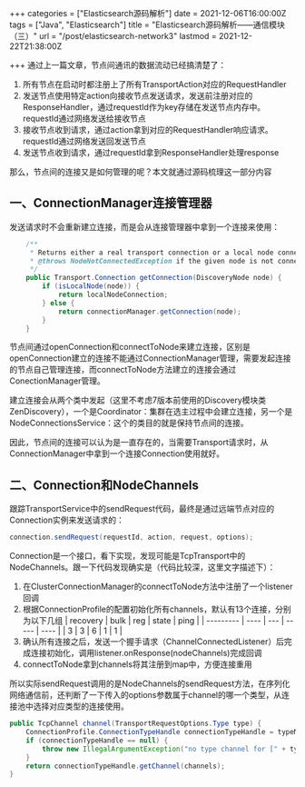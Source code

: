 +++
categories = ["Elasticsearch源码解析"]
date = 2021-12-06T16:00:00Z
tags = ["Java", "Elasticsearch"]
title = "Elasticsearch源码解析——通信模块（三）"
url = "/post/elasticsearch-network3"
lastmod = 2021-12-22T21:38:00Z

+++
通过上一篇文章，节点间通讯的数据流动已经搞清楚了：

1. 所有节点在启动时都注册上了所有TransportAction对应的RequestHandler
2. 发送节点使用特定action向接收节点发送请求，发送前注册对应的ResponseHandler，通过requestId作为key存储在发送节点内存中。requestId通过网络发送给接收节点
3. 接收节点收到请求，通过action拿到对应的RequestHandler响应请求。requestId通过网络发送回发送节点
4. 发送节点收到请求，通过requestId拿到ResponseHandler处理response

那么，节点间的连接又是如何管理的呢？本文就通过源码梳理这一部分内容

## 一、ConnectionManager连接管理器

发送请求时不会重新建立连接，而是会从连接管理器中拿到一个连接来使用：

```Java
    /**
     * Returns either a real transport connection or a local node connection if we are using the local node optimization.
     * @throws NodeNotConnectedException if the given node is not connected
     */
    public Transport.Connection getConnection(DiscoveryNode node) {
        if (isLocalNode(node)) {
            return localNodeConnection;
        } else {
            return connectionManager.getConnection(node);
        }
    }
```

节点间通过openConnection和connectToNode来建立连接，区别是openConnection建立的连接不能通过ConnectionManager管理，需要发起连接的节点自己管理连接，而connectToNode方法建立的连接会通过ConectionManager管理。

建立连接会从两个类中发起（这里不考虑7版本前使用的Discovery模块类ZenDiscovery），一个是Coordinator：集群在选主过程中会建立连接，另一个是NodeConnectionsService：这个的类目的就是保持节点间的连接。

因此，节点间的连接可以认为是一直存在的，当需要Transport请求时，从ConnectionManager中拿到一个连接Connection使用就好。

## 二、Connection和NodeChannels

跟踪TransportService中的sendRequest代码，最终是通过远端节点对应的Connection实例来发送请求的：

```Java
connection.sendRequest(requestId, action, request, options);
```

Connection是一个接口，看下实现，发现可能是TcpTransport中的NodeChannels。跟一下代码发现确实是（代码比较深，这里文字描述下）：

1. 在ClusterConnectionManager的connectToNode方法中注册了一个listener回调
2. 根据ConnectionProfile的配置初始化所有channels，默认有13个连接，分别为以下几组
|  recovery   | bulk  | reg | state | ping |
|  ---------  | ----  | --- | ----- | ---- |
|     3       |   3   |  6  |    1  |   1  |
3. 确认所有连接之后，发送一个握手请求（ChannelConnectedListener）后完成连接初始化，调用listener.onResponse(nodeChannels)完成回调
4. connectToNode拿到channels将其注册到map中，方便连接重用

所以实际sendRequest调用的是NodeChannels的sendRequest方法，在序列化网络通信前，还判断了一下传入的options参数属于channel的哪一个类型，从连接池中选择对应类型的连接使用。

```Java
public TcpChannel channel(TransportRequestOptions.Type type) {
    ConnectionProfile.ConnectionTypeHandle connectionTypeHandle = typeMapping.get(type);
    if (connectionTypeHandle == null) {
        throw new IllegalArgumentException("no type channel for [" + type + "]");
    }
    return connectionTypeHandle.getChannel(channels);
}
```
